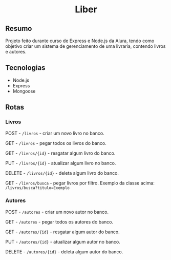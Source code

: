 # <p align="center"> Liber </p>

## Resumo
Projeto feito durante curso de Express e Node.js da Alura, tendo como objetivo criar um sistema de gerenciamento de uma livraria, contendo livros e autores.

## Tecnologias
- Node.js
- Express
- Mongoose

## Rotas
### Livros
POST - `/livros` - criar um novo livro no banco.

GET - `/livros` - pegar todos os livros do banco.

GET - `/livros/{id}` - resgatar algum livro do banco.

PUT - `/livros/{id}` - atualizar algum livro no banco.

DELETE - `/livros/{id}` - deleta algum livro do banco.

GET - `/livros/busca` - pegar livros por filtro.
Exemplo da classe acima: `/livros/busca?titulo=Exemplo`

### Autores
POST - `/autores` - criar um novo autor no banco.

GET - `/autores` - pegar todos os autores do banco.

GET - `/autores/{id}` - resgatar algum autor do banco.

PUT - `/autores/{id}` - atualizar algum autor no banco.

DELETE - `/autores/{id}` - deleta algum autor do banco.
